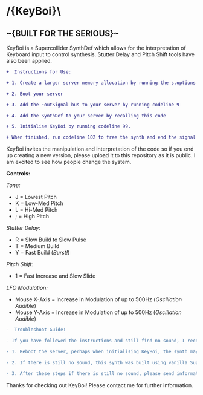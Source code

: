 # /{KeyBoi}\

## ~{BUILT FOR THE SERIOUS}~

KeyBoi is a Supercollider SynthDef which allows for the interpretation of Keyboard input to control synthesis. Stutter Delay and  Pitch Shift tools have also been applied.

```diff
+  Instructions for Use:

+ 1. Create a larger server memory allocation by running the s.options code line (4)

+ 2. Boot your server

+ 3. Add the ~outSignal bus to your server by running codeline 9

+ 4. Add the SynthDef to your server by recalling this code

+ 5. Initialise KeyBoi by running codeline 99.

+ When finished, run codeline 102 to free the synth and end the signal processing.

```
 KeyBoi invites the manipulation and interpretation of the code so if you end up creating a new version, please upload it to this repository as it is public. I am excited to see how people change the system.
 
 **Controls:**
 
 _Tone:_ 
 
 - J = Lowest Pitch
 - K = Low-Med Pitch
 - L = Hi-Med Pitch
 - ; = High Pitch
 
 _Stutter Delay:_
 
 - R = Slow Build to Slow Pulse
 - T = Medium Build
 - Y = Fast Build (_Burst!_)
 
_Pitch Shift:_
 
 - 1 = Fast Increase and Slow Slide
 
 _LFO Modulation:_
 
 - Mouse X-Axis = Increase in Modulation of up to 500Hz (_Oscillation Audible_)
 - Mouse Y-Axis = Increase in Modulation of up to 500Hz (_Oscillation Audible_)

```diff
-  Troubleshoot Guide:

- If you have followed the instructions and still find no sound, I recommend following these steps:

- 1. Reboot the server, perhaps when initialising KeyBoi, the synth may have been creating sound already. This has occurred previously and produces a notable click. When initialising KeyBoi again, ensure not to press the synth controls.

- 2. If there is still no sound, this synth was built using vanilla SuperCollider 3.10.2 . Perhaps trying to run this code through the same version may provide more luck.

- 3. After these steps if there is still no sound, please send information about your setup and I will try to tackle these problems. (Perhaps this may be due to increasing the server memory allocation.)

```

Thanks for checking out KeyBoi! Please contact me for further information.


